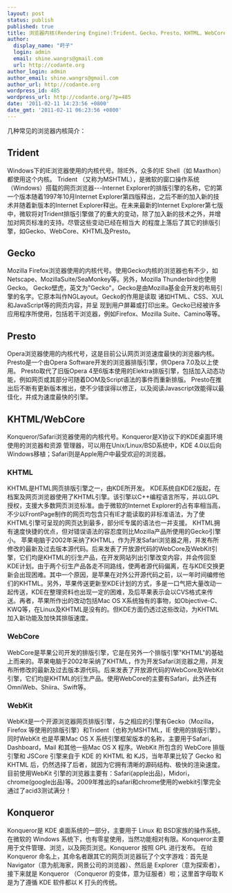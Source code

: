 ```yaml
---
layout: post
status: publish
published: true
title: 浏览器内核(Rendering Engine):Trident、Gecko、Presto、KHTML、WebCore、WebKit
author:
  display_name: "莳子"
  login: admin
  email: shine.wangrs@gmail.com
  url: http://codante.org
author_login: admin
author_email: shine.wangrs@gmail.com
author_url: http://codante.org
wordpress_id: 485
wordpress_url: http://codante.org/?p=485
date: '2011-02-11 14:23:56 +0800'
date_gmt: '2011-02-11 06:23:56 +0800'
---
```


几种常见的浏览器内核简介：

## Trident

Windows下的IE浏览器使用的内核代号。除IE外，众多的IE Shell（如 Maxthon）都使用这个内核。
Trident （又称为MSHTML），是微软的窗口操作系统（Windows）搭载的网页浏览器---Internet   Explorer的排版引擎的名称，它的第一个版本随着1997年10月Internet   Explorer第四版释出，之后不断的加入新的技术并随着新版本的Internet Explorer释出。在未来最新的Internet   Explorer第七版中，微软将对Trident排版引擎做了的重大的变动，除了加入新的技术之外，并增加对网页标准的支持。尽管这些变动已经在相当大  的程度上落后了其它的排版引擎，如Gecko、WebCore、KHTML及Presto。

## Gecko

Mozilla Firefox浏览器使用的内核代号。使用Gecko内核的浏览器也有不少，如Netscape、MozillaSuite/SeaMonkey等。另外，Mozilla Thunderbird也使用Gecko。
Gecko壁虎，英文为"Gecko"。Gecko是由Mozilla基金会开发的布局引擎的名字。它原本叫作NGLayout。Gecko的作用是读取 诸如HTML、CSS、XUL和JavaScript等的网页内容，并呈  现到用户屏幕或打印出来。Gecko已经被许多应用程序所使用，包括若干浏览器，例如Firefox、Mozilla Suite、Camino等等。

## Presto

Opera浏览器使用的内核代号，这是目前公认网页浏览速度最快的浏览器内核。
Presto是一个由Opera Software开发的浏览器排版引擎，供Opera 7.0及以上使用。
Presto取代了旧版Opera 4至6版本使用的Elektra排版引擎，包括加入动态功能，例如网页或其部分可随着DOM及Script语法的事件而重新排版。
Presto在推出后不断有更新版本推出，使不少错误得以修正，以及阅读Javascript效能得以最佳化，并成为速度最快的引擎。

## KHTML/WebCore

Konqueror/Safari浏览器使用的内核代号。Konqueror是X协议下的KDE桌面环境使用的浏览器和资源 管理器，可以用在Unix/Linux/BSD系统中，KDE 4.0以后向Windows移植；Safari则是Apple用户中最受欢迎的浏览器。

### KHTML

KHTML是HTML网页排版引擎之一，由KDE所开发。
KDE系统自KDE2版起，在档案及网页浏览器使用了KHTML引擎。该引擎以C++编程语言所写，并以LGPL授权，支援大多数网页浏览标准。由于微软的Internet Explorer的占有率相当高，不少以FrontPage制作的网页均包含只有IE才能读取的非标准语法，为了使KHTML引擎可呈现的网页达到最多，部分IE专属的语法也一并支援。
KHTML拥有速度快捷的优点，但对错误语法的容忍度则比Mozilla产品所使用的Gecko引擎小。
苹果电脑于2002年采纳了KHTML，作为开发Safari浏览器之用，并发布所修改的最新及过去版本源代码。后来发表了开放源代码的WebCore及WebKit引擎，它们均是KHTML的衍生产品，在开发网站列出引擎改变内容，并会传回至KDE计划。由于两个衍生产品各走不同路线，使两者源代码偏离，在与KDE交换更新会出现困难。其中一个原因，是苹果在对外公开源代码之前，以一年时间编修他们的KHTML。另外，苹果传送更新至KDE计划的方式，多是一口气把大量改动一起传送，KDE在整理资料也出现一定的困难，及后苹果表示会以CVS格式来传送。再者，苹果所作出的改动包括Mac OS X系统独有的事物，如Objective-C、KWQ等，在Linux及KHTML是没有的。但KDE方面仍透过这些改动，为KHTML加入新功能及加快其排版速度。

### WebCore

WebCore是苹果公司开发的排版引擎，它是在另外一个排版引擎"KHTML"的基础上而来的。苹果电脑于2002年采纳了KHTML，作为开发Safari浏览器之用，并发布所修改的最新及过去版本源代码。后来发表了开放源代码的WebCore及WebKit引擎，它们均是KHTML的衍生产品。使用WebCore的主要有Safari，此外还有OmniWeb、Shiira、Swift等。

### WebKit

WebKit是一个开源浏览器网页排版引擎，与之相应的引擎有Gecko（Mozilla，Firefox  等使用的排版引擎）和Trident（也称为MSHTML，IE 使用的排版引擎）。同时WebKit 也是苹果Mac OS X  系统引擎框架版本的名称，主要用于Safari，Dashboard，Mail 和其他一些Mac OS X 程序。WebKit 所包含的  WebCore 排版引擎和 JSCore 引擎来自于 KDE 的 KHTML 和 KJS，当年苹果比较了 Gecko 和 KHTML  后，仍然选择了后者，就因为它拥有清晰的源码结构、极快的渲染速度。
目前使用WebKit 引擎的浏览器主要有：Safari(apple出品)，Midori，chrome(google出品)等。2009年推出的safari和chrome使用的webkit引擎完全通过了acid3测试满分！

## Konqueror

Konqueror是 KDE 桌面系统的一部分，主要用于 Linux 和 BSD家族的操作系统。在微软的 Windows 系统下，也有零星使用，当然功能相对有限。Konqueror主要用于文件管理、浏览，以及网页浏览。Konqueror 按照 GPL 进行发布。
在给 Konqueror 命名上，其命名者跟其它的网页浏览器玩了个文字游戏：首先是 Navigator（意为航海家，网景公司的浏览器）、然后是 Explorer（意为探索者），接下来就是 Konqueror （Conqueror 的变体，意为征服者）啦；这里首字母取 K 是为了遵循 KDE 软件都以 K 打头的传统。